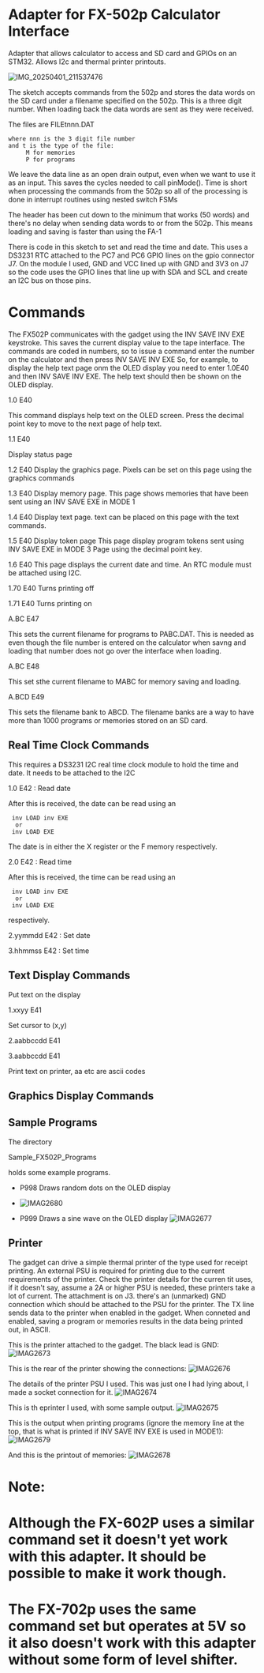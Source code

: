 # Adapter for FX-502p Calculator Interface

Adapter that allows calculator to access and SD card and GPIOs on an STM32. Allows I2c and thermal printer printouts.

![IMG_20250401_211537476](https://github.com/user-attachments/assets/a8959951-17f1-4ca3-8cac-b0b70dedff60)

 The sketch accepts commands from the 502p and stores the data
 words on the SD card under a filename specified on the 502p. This
 is a three digit number. When loading back the data words are sent
 as they were received.

 The files are FILEtnnn.DAT

    where nnn is the 3 digit file number
    and t is the type of the file:
         M for memories
         P for programs

 We leave the data line as an open drain
 output, even when we want to use it as an input. This saves the
 cycles needed to call pinMode(). Time is short when processing
 the commands from the 502p so all of the processing is done in
 interrupt routines using nested switch FSMs

 The header has been cut down to the minimum that works (50 words)
 and there's no delay when sending data words to or from the 502p.
 This means loading and saving is faster than using the FA-1

 There is code in this sketch to set and read the time and date. This
 uses a DS3231 RTC attached to the PC7 and PC6 GPIO lines on the gpio
 connector J7. On the module I used, GND and VCC lined up with GND and 3V3 on J7 
 so the code uses the GPIO lines that line up with SDA and SCL and create 
 an I2C bus on those pins.

Commands
========

The FX502P communicates with the gadget using the INV SAVE INV EXE keystroke. This saves the 
current display value to the tape interface. The commands are coded in numbers, so to issue a command 
enter the number on the calculator and then press INV SAVE INV EXE
So, for example, to display the help text page onm the OLED display you need to enter 1.0E40 and then
INV SAVE INV EXE. The help text should then be shown on the OLED display.

1.0 E40

This command displays help text on the OLED screen. Press the decimal point key to move
to the next page of help text.

1.1 E40

Display status page

1.2 E40
Display the graphics page.
Pixels can be set on this page using the graphics commands

1.3 E40
Display memory page.
This page shows memories that have been sent using an INV SAVE EXE in MODE 1

1.4 E40
Display text page. text can be placed on this page with the text commands.


1.5 E40
Display token page
This page display program tokens sent using INV SAVE EXE in MODE 3
Page using the decimal point key.

1.6 E40
This page displays the current date and time. An RTC module must be attached using I2C.


1.70 E40
Turns printing off

1.71 E40
Turns printing on
	  


A.BC E47

This sets the current filename for programs to PABC.DAT. This is needed as even though the file number
is entered on the calculator when savng and loading that number does not go over the interface when loading.

A.BC E48

This set sthe current filename to MABC for memory saving and loading.

A.BCD E49

This sets the filename bank to ABCD. The filename banks are a way to have more than 1000 programs or memories stored on an SD card. 

Real Time Clock Commands
------------------------
This requires a DS3231 I2C real time clock module to hold the time and date. It needs to be attached to the I2C

1.0 E42 : Read date

After this is received, the date can be read using an
 
	 inv LOAD inv EXE
	  or
	 inv LOAD EXE

The date is in either the X register or the F memory
respectively.
	 
2.0 E42 : Read time

After this is received, the time can be read using an
 
	 inv LOAD inv EXE
	  or
	 inv LOAD EXE
	
respectively.

2.yymmdd E42 : Set date

3.hhmmss E42 : Set time


Text Display Commands
---------------------

Put text on the display

1.xxyy E41     
  
  Set cursor to (x,y)
  
2.aabbccdd E41   
  
3.aabbccdd E41   
  
  Print text on printer, aa etc are ascii codes

Graphics Display Commands
-------------------------

Sample Programs
---------------

The directory 

Sample_FX502P_Programs

holds some example programs.

- P998  Draws random dots on the OLED display
- ![IMAG2680](https://user-images.githubusercontent.com/31587992/186107269-a8835f86-1f78-45a7-9d78-4ada5e2dd4f6.jpg)

- P999  Draws a sine wave on the OLED display
![IMAG2677](https://user-images.githubusercontent.com/31587992/186105780-468d5783-0f16-4c4b-8286-751db65d038a.jpg)


Printer
-------

The gadget can drive a simple thermal printer of the type used for receipt printing. An external PSU is required for printing due to the current requirements of the printer. Check the printer details for the curren tit uses, if it doesn't say, assume a 2A or higher PSU is needed, these printers take a lot of current. 
The attachment is on J3. there's an (unmarked) GND connection which should be attached to the PSU for the printer. The TX line sends data to the printer when enabled in the gadget.
When conneted and enabled, saving a program or memories results in the data being printed out, in ASCII.

This is the printer attached to the gadget. The black lead is GND:
![IMAG2673](https://user-images.githubusercontent.com/31587992/186103871-0126356a-db8c-4ae6-b160-0595b8cada4a.jpg)

This is the rear of the printer showing the connections:
![IMAG2676](https://user-images.githubusercontent.com/31587992/186103966-8dca466f-541c-466b-a4a6-35d6ce19fc37.jpg)

The details of the printer PSU I used. This was just one I had lying about, I made a socket connection for it.
![IMAG2674](https://user-images.githubusercontent.com/31587992/186103937-f3e9ff34-7684-4ce9-a8c4-ec7d56ae96f9.jpg)

This is th eprinter I used, with some sample output.
![IMAG2675](https://user-images.githubusercontent.com/31587992/186103979-77ccb95e-cc5d-4b36-b70f-66bfaab75b2f.jpg)

This is the output when printing programs (ignore the memory line at the top, that is what is printed if INV SAVE INV EXE is used in MODE1):
![IMAG2679](https://user-images.githubusercontent.com/31587992/186105376-8986fa3f-f110-412f-b77a-5a2a27c24139.jpg)

And this is the printout of memories:
![IMAG2678](https://user-images.githubusercontent.com/31587992/186105384-00c22a10-865b-4468-b48d-e43195b9bbd6.jpg)

#
# Note:
# Although the FX-602P uses a similar command set it doesn't yet work with this adapter. It should be possible to make it work though.
# The FX-702p uses the same command set but operates at 5V so it also doesn't work with this adapter without some form of level shifter.



